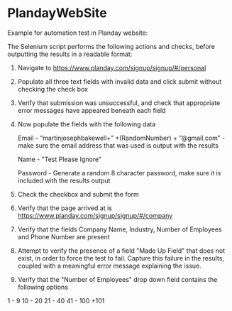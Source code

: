 # PlandayWebSite
Example for automation test in Planday website:

The Selenium script performs the following actions and checks, before outputting the results in a readable format:
 
 
1) Navigate to https://www.planday.com/signup/signup/#/personal
 
2) Populate all three text fields with invalid data and click submit without checking the check box

3) Verify that submission was unsuccessful, and check that appropriate error messages have appeared beneath each field

4) Now populate the fields with the following data

    Email - “martinjosephbakewell+” +(RandomNumber) + ”@gmail.com” - make sure the email address that was used is output with the results

    Name - "Test Please Ignore"

    Password - Generate a random 8 character password, make sure it is included with the results output

5) Check the checkbox and submit the form

6) Verify that the page arrived at is https://www.planday.com/signup/signup/#/company
 
7) Verify that the fields Company Name, Industry, Number of Employees and Phone Number are present
 
8) Attempt to verify the presence of a field "Made Up Field" that does not exist, in order to force the test to fail. Capture this failure in the results, coupled with a meaningful error message explaining the issue.
 
9) Verify that the "Number of Employees" drop down field contains the following options

1 - 9 
10 - 20
21 - 40
41 - 100
+101

